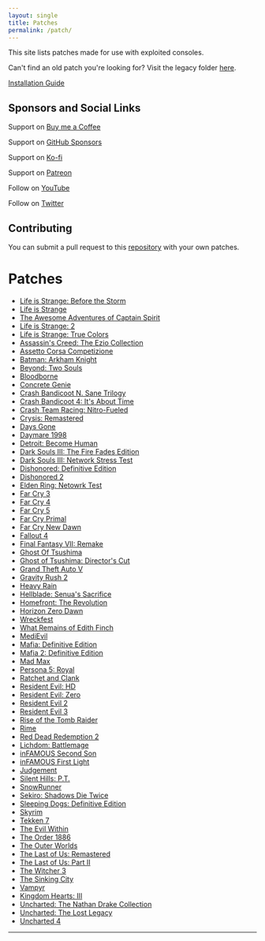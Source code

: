 ```yaml
---
layout: single
title: Patches
permalink: /patch/
---
```


This site lists patches made for use with exploited consoles.

Can't find an old patch you're looking for? Visit the legacy folder [here](https://github.com/illusion0001/illusion0001.github.io/blob/main/_patches/README.md).

[Installation Guide](/install-instructions/)

## Sponsors and Social Links

Support on [Buy me a Coffee](https://www.buymeacoffee.com/illusion0001)

Support on [GitHub Sponsors](https://github.com/sponsors/illusion0001)

Support on [Ko-fi](https://ko-fi.com/illusion0001)

Support on [Patreon](https://www.patreon.com/illusion0001)

Follow on [YouTube](https://youtube.com/c/illusion0001)

Follow on [Twitter](https://twitter.com/illusion0002)

## Contributing

You can submit a pull request to this [repository](https://github.com/illusion0001/illusion0001.github.io/tree/main/_patch) with your own patches.

# Patches

- [Life is Strange: Before the Storm](/_patch/legacy_md/lis/dawn-lis-bts-orbis)
- [Life is Strange](/_patch/legacy_md/lis/what-if-lis-orbis)
- [The Awesome Adventures of Captain Spirit](/_patch/legacy_md/lis/captainspirit-orbis)
- [Life is Strange: 2](/_patch/legacy_md/lis/prombasegame-lis2-orbis)
- [Life is Strange: True Colors](/_patch/legacy_md/lis/Siren-LifeisStrange3-Orbis)
- [Assassin's Creed: The Ezio Collection](/_patch/legacy_md/Scimitar-Orbis)
- [Assetto Corsa Competizione](/_patch/legacy_md/AC2-Orbis-Shipping)
- [Batman: Arkham Knight](/_patch/legacy_md/BmGame4Orbis)
- [Beyond: Two Souls](/_patch/legacy_md/QDR.Infraworld-Orbis)
- [Bloodborne](/_patch/legacy_md/FD4-Orbis)
- [Concrete Genie](/_patch/legacy_md/ConcreteGenie-Orbis)
- [Crash Bandicoot N. Sane Trilogy](/_patch/legacy_md/mack-long-Orbis)
- [Crash Bandicoot 4: It's About Time](/_patch/legacy_md/Lava-Orbis)
- [Crash Team Racing: Nitro-Fueled](/_patch/legacy_md/Octane-Orbis)
- [Crysis: Remastered](/_patch/legacy_md/CrysisRemastered-Orbis)
- [Days Gone](/_patch/legacy_md/ProjectRedChair-Orbis)
- [Daymare 1998](/_patch/legacy_md/Daymare_MASTER-Orbis)
- [Detroit: Become Human](/_patch/legacy_md/KaraTech-Orbis)
- [Dark Souls III: The Fire Fades Edition](/_patch/legacy_md/FD4_FDP-Orbis)
- [Dark Souls III: Network Stress Test](/_patch/legacy_md/FD4_FDNT-Orbis)
- [Dishonored: Definitive Edition](/_patch/legacy_md/DishonoredGame-Orbis)
- [Dishonored 2](/_patch/legacy_md/Dishonored2-Orbis)
- [Elden Ring: Netowrk Test](/_patch/legacy_md/FD4-NTS-Orbis)
- [Far Cry 3](/_patch/legacy_md/FC3-Orbis)
- [Far Cry 4](/_patch/legacy_md/FC4-Orbis)
- [Far Cry 5](/_patch/legacy_md/FC5-Orbis)
- [Far Cry Primal](/_patch/legacy_md/FCP-Orbis)
- [Far Cry New Dawn](/_patch/legacy_md/FC-ND-Orbis)
- [Fallout 4](/_patch/legacy_md/F4-Orbis)
- [Final Fantasy VII: Remake](/_patch/legacy_md/FF7R-Orbis)
- [Ghost Of Tsushima](/_patch/legacy_md/GhostOfTsushima-Orbis)
- [Ghost of Tsushima: Director's Cut](/_patch/legacy_md/GhostOfTsushimaDC-Orbis)
- [Grand Theft Auto V](/_patch/legacy_md/GTA5-Orbis)
- [Gravity Rush 2](/_patch/legacy_md/Gravity_Daze_2_Orbis)
- [Heavy Rain](/_patch/legacy_md/HRPS4-Orbis)
- [Hellblade: Senua's Sacrifice](/_patch/legacy_md/HellbladeGame-Orbis)
- [Homefront: The Revolution](/_patch/legacy_md/HF2_Tech_Orbis)
- [Horizon Zero Dawn](/_patch/legacy_md/HRZ-Orbis)
- [Wreckfest](/_patch/legacy_md/ncg-orbis)
- [What Remains of Edith Finch](/_patch/legacy_md/finchgame-Orbis)
- [MediEvil](/_patch/legacy_md/Overbite-Orbis)
- [Mafia: Definitive Edition](/_patch/legacy_md/Scotch-Orbis)
- [Mafia 2: Definitive Edition](/_patch/legacy_md/Mafia2-Orbis)
- [Mad Max](/_patch/legacy_md/MadMax-Orbis)
- [Persona 5: Royal](/_patch/legacy_md/P5R-Orbis)
- [Ratchet and Clank](/_patch/legacy_md/RCPS4-Orbis)
- [Resident Evil: HD](/_patch/legacy_md/Bhd-orbis)
- [Resident Evil: Zero](/_patch/legacy_md/Bhd0-orbis)
- [Resident Evil 2](/_patch/legacy_md/Biohazard2Remake-Orbis)
- [Resident Evil 3](/_patch/legacy_md/Biohazard3Remake-Orbis)
- [Rise of the Tomb Raider](/_patch/legacy_md/TR2-Orbis)
- [Rime](/_patch/legacy_md/sirengame-Orbis)
- [Red Dead Redemption 2](/_patch/legacy_md/RDR3-Orbis)
- [Lichdom: Battlemage](/_patch/legacy_md/lichdomgame-orbis)
- [inFAMOUS Second Son](/_patch/legacy_md/iss-Orbis)
- [inFAMOUS First Light](/_patch/legacy_md/ifl-Orbis)
- [Judgement](/_patch/legacy_md/Judge_e_Orbis)
- [Silent Hills: P.T.](/_patch/legacy_md/shgame-pt)
- [SnowRunner](/_patch/legacy_md/SnowRunner-Orbis)
- [Sekiro: Shadows Die Twice](/_patch/legacy_md/FD4-NTC-Orbis)
- [Sleeping Dogs: Definitive Edition](/_patch/legacy_md/SdHD-Orbis)
- [Skyrim](/_patch/legacy_md/TESV-Orbis)
- [Tekken 7](/_patch/legacy_md/TekkenGame-Orbis)
- [The Evil Within](/_patch/legacy_md/Zwei_NG_Orbis)
- [The Order 1886](/_patch/legacy_md/TO1886-Orbis)
- [The Outer Worlds](/_patch/legacy_md/Indiana-Orbis)
- [The Last of Us: Remastered](/_patch/legacy_md/tlou1)
- [The Last of Us: Part II](/_patch/legacy_md/tlou2)
- [The Witcher 3](/_patch/legacy_md/W3Witcher-Orbis)
- [The Sinking City](/_patch/legacy_md/Tsc-orbis)
- [Vampyr](/_patch/legacy_md/Avgame-Orbis)
- [Kingdom Hearts: III](/_patch/legacy_md/Tresgame-Orbis)
- [Uncharted: The Nathan Drake Collection](/_patch/legacy_md/uncharted-collection)
- [Uncharted: The Lost Legacy](/_patch/legacy_md/uncharted-tll)
- [Uncharted 4](/_patch/legacy_md/uncharted4)

***
